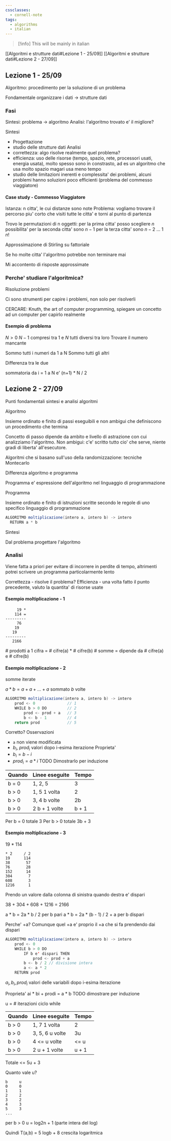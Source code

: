 ```yaml
---
cssclasses:
  - cornell-note
tags:
  - algorithms
  - italian
---
```


> [!info]
> This will be mainly in italian

[[Algoritmi e strutture dati#Lezione 1 - 25/09]]
[[Algoritmi e strutture dati#Lezione 2 - 27/09]]

## Lezione 1 - 25/09

Algoritmo: procedimento per la soluzione di un problema

Fondamentale organizzare i dati -> strutture dati

### Fasi

Sintesi: problema -> algoritmo
Analisi: l'algoritmo trovato e' il migliore?

Sintesi
* Progettazione
* studio delle strutture dati
Analisi 
* correttezza: algo risolve realmente quel problema?
* efficienza: uso delle risorse (tempo, spazio, rete, processori usati, energia usata), molto spesso sono in constrasto, ad es un algoritmo che usa molto spazio magari usa meno tempo
* studio delle limitazioni inerenti e complessita' dei problemi, alcuni problemi hanno soluzioni poco efficienti (problema del commesso viaggiatore)

#### Case study - Commesso Viaggiatore

Istanza: n citta', le cui distanze sono note
Problema: vogliamo trovare il percorso piu' corto che visiti tutte le citta' e torni al punto di partenza

Trovo le permutazioni di n oggetti:
per la prima citta' posso scegliere $n$ possibilita'
per la seconda citta' sono $n - 1$
per la terza citta' sono $n - 2$
$...$
$1$
$n!$

Approssimazione di Stirling su fattoriale

Se ho molte citta' l'algoritmo potrebbe non terminare mai

Mi accontento di risposte approssimate

### Perche' studiare l'algoritmica?

Risoluzione problemi

Ci sono strumenti per capire i problemi, non solo per risolverli

CERCARE:
Knuth, the art of computer programming, spiegare un concetto ad un computer per capirlo realmente

#### Esempio di problema

$N > 0$
$N - 1$ compresi tra $1$ e $N$ tutti diversi tra loro
Trovare il numero mancante

Sommo tutti i numeri da 1 a N
Sommo tutti gli altri

Differenza tra le due

sommatoria da i = 1 a N e' (n+1) * N / 2

## Lezione 2 - 27/09

Punti fondamentali sintesi e analisi algoritmi

Algoritmo

Insieme ordinato e finito
di passi eseguibili e non ambigui
che definiscono un procedimento che termina

Concetto di passo dipende da ambito e livello di astrazione con cui analizziamo l'algoritmo.
Non ambigui: c'e' scritto tutto cio' che serve, niente gradi di liberta' all'esecutore.

Algoritmi che si basano sull'uso della randomizzazione: tecniche Montecarlo

Differenza algoritmo e programma

Programma e' espressione dell'algoritmo nel linguaggio di programmazione

Programma

Insieme ordinato e finito
di istruzioni scritte secondo le regole
di uno specifico linguaggio di programmazione

```java
ALGORITMO moltiplicazione(intero a, intero b) -> intero
  RETURN a * b
```


Sintesi

Dal problema progettare l'algoritmo

### Analisi

Viene fatta a priori per evitare di incorrere in perdite di tempo, altrimenti potrei scrivere un programma particolarmente lento

Correttezza - risolve il problema?
Efficienza - una volta fatto il punto precedente, valuto la quantita' di risorse usate

#### Esempio moltiplicazione - 1

```
     19 * 
    114 =
---------
     76
    19
   19
---------
   2166
```
 
\# prodotti a 1 cifra = \# cifre(a) * \# cifre(b)
\# somme              = dipende da \# cifre(a) e \# cifre(b)

#### Esempio moltiplicazione - 2

somme iterate

$a * b = a + a + ... + a$ sommato $b$ volte

```java
ALGORITMO moltiplicazione(intero a, intero b) -> intero
    prod <- 0              // 1
    WHILE b > 0 DO         // 2
        prod <- prod + a   // 3
        b <- b - 1         // 4
    return prod            // 5
```

Corretto?
Osservazioni
* `a` non viene modificata
* $b_{i}$, $prod_{i}$ valori dopo i-esima iterazione
Proprieta'
* $b_{i} = b - i$
* $prod_{i} = a * i$
TODO Dimostrarlo per induzione

|Quando     |   Linee eseguite  | Tempo |
| --- | --- | --- |
|b = 0     | 1, 2, 5    | 3 |
|b > 0     | 1, 5 1 volta | 2 |
|b > 0     | 3, 4 b volte | 2b |
|b > 0     | 2 b + 1 volte | b + 1 |

Per b = 0 totale 3
Per b > 0 totale 3b + 3

#### Esempio moltiplicazione - 3

19 * 114

```
* 2     / 2
19      114
38       57 
76       28
152      14
304       7
608       3
1216      1
```

Prendo un valore dalla colonna di sinistra quando destra e' dispari

38 + 304 + 608 + 1216 = 2166

a * b = 2a * b / 2 per b pari
a * b = 2a * (b - 1) / 2 + a per b dispari

Perche' +a?
Comunque quel +a e' proprio il +a che si fa prendendo dai dispari

```java linenos:1
ALGORITMO moltiplicazione(intero a, intero b) -> intero
    prod <- 0
    WHILE b > 0 DO
        IF b e' dispari THEN
            prod <- prod + a
        b <- b / 2 // divisione intera
        a <- a * 2
    RETURN prod
```

$a_{i},b_{i},prod_{i}$ valori delle variabili dopo i-esima iterazione

Proprieta' ai * bi + prodi = a * b
TODO dimostrare per induzione

 u = \# iterazioni ciclo while


|Quando     |   Linee eseguite  | Tempo |
| --- | --- | --- |
|b > 0     | 1, 7 1 volta | 2 |
|b > 0     | 3, 5, 6 u volte | 3u |
|b > 0     | 4 <= u volte | <= u |
|b > 0     | 2 u + 1 volte | u + 1 |

Totale <= 5u + 3

Quanto vale u?

```
b     u
0     0
1     1
2     2
3     2
4     3
5     3
...
```

per b > 0 u = log2n + 1 (parte intera del log)

Quindi T(a,b) = 5 logb + 8 
crescita logaritmica